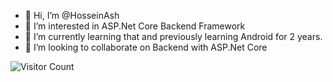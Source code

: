 - 👋 Hi, I’m @HosseinAsh
- 👀 I’m interested in ASP.Net Core Backend Framework
- 🌱 I’m currently learning that and previously learning Android for 2 years.
- 💞️ I’m looking to collaborate on Backend with ASP.Net Core

<!---
HosseinAsh/HosseinAsh is a ✨ special ✨ repository because its `README.md` (this file) appears on your GitHub profile.
You can click the Preview link to take a look at your changes.
--->
![Visitor Count](https://visitor-badge.laobi.icu/badge?page_id=HosseinAsh.HosseinAsh)
